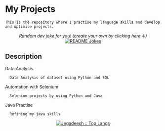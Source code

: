 # My Projects

    This is the repository where I practise my language skills and develop and optimise projects.

<div align="center">
    <i>Random dev joke for you! (create your own by clicking here ↓)</i><br>
    <a href="https://readme-jokes.vercel.app"><img align="center" src="https://readme-jokes.vercel.app/api" alt="README Jokes"></a>
</div>   


## Description
  
  Data Analysis
      
      Data Analysis of dataset using Python and SQL
      
  Automation with Selenium
    
      Selenium projects by using Python and Java
      
  Java Practise
  
      Refining my java skills
      
   <p align="center">
          <a href="https://github.com/j3gad335h">
          <img src="https://github-readme-stats.vercel.app/api/top-langs/?username=j3gad335h&langs_count=6&theme=gruvbox&layout=compact&hide_border=true" alt="Jegadeesh :: Top Langs" /></a>
        </p>
